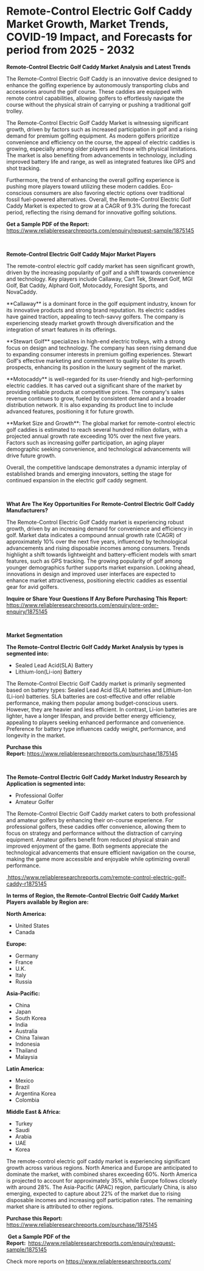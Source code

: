 <p><h1>Remote-Control Electric Golf Caddy Market Growth, Market Trends, COVID-19 Impact, and Forecasts for period from 2025 - 2032</h1></p><p><strong>Remote-Control Electric Golf Caddy Market Analysis and Latest Trends</strong></p>
<p><p>The Remote-Control Electric Golf Caddy is an innovative device designed to enhance the golfing experience by autonomously transporting clubs and accessories around the golf course. These caddies are equipped with remote control capabilities, allowing golfers to effortlessly navigate the course without the physical strain of carrying or pushing a traditional golf trolley.</p><p>The Remote-Control Electric Golf Caddy Market is witnessing significant growth, driven by factors such as increased participation in golf and a rising demand for premium golfing equipment. As modern golfers prioritize convenience and efficiency on the course, the appeal of electric caddies is growing, especially among older players and those with physical limitations. The market is also benefiting from advancements in technology, including improved battery life and range, as well as integrated features like GPS and shot tracking.</p><p>Furthermore, the trend of enhancing the overall golfing experience is pushing more players toward utilizing these modern caddies. Eco-conscious consumers are also favoring electric options over traditional fossil fuel-powered alternatives. Overall, the Remote-Control Electric Golf Caddy Market is expected to grow at a CAGR of 9.3% during the forecast period, reflecting the rising demand for innovative golfing solutions.</p></p>
<p><strong>Get a Sample PDF of the Report:&nbsp;</strong> <a href="https://www.reliableresearchreports.com/enquiry/request-sample/1875145?utm_campaign=2714&utm_medium=2&utm_source=Github&utm_content=ia&utm_term=05042025&utm_id=remote-control-electric-golf-caddy">https://www.reliableresearchreports.com/enquiry/request-sample/1875145</a></p>
<p>&nbsp;</p>
<p><strong>Remote-Control Electric Golf Caddy Major Market Players</strong></p>
<p><p>The remote-control electric golf caddy market has seen significant growth, driven by the increasing popularity of golf and a shift towards convenience and technology. Key players include Callaway, Cart Tek, Stewart Golf, MGI Golf, Bat Caddy, Alphard Golf, Motocaddy, Foresight Sports, and NovaCaddy.</p><p>**Callaway** is a dominant force in the golf equipment industry, known for its innovative products and strong brand reputation. Its electric caddies have gained traction, appealing to tech-savvy golfers. The company is experiencing steady market growth through diversification and the integration of smart features in its offerings.</p><p>**Stewart Golf** specializes in high-end electric trolleys, with a strong focus on design and technology. The company has seen rising demand due to expanding consumer interests in premium golfing experiences. Stewart Golf's effective marketing and commitment to quality bolster its growth prospects, enhancing its position in the luxury segment of the market.</p><p>**Motocaddy** is well-regarded for its user-friendly and high-performing electric caddies. It has carved out a significant share of the market by providing reliable products at competitive prices. The company's sales revenue continues to grow, fueled by consistent demand and a broader distribution network. It is also expanding its product line to include advanced features, positioning it for future growth.</p><p>**Market Size and Growth**: The global market for remote-control electric golf caddies is estimated to reach several hundred million dollars, with a projected annual growth rate exceeding 10% over the next five years. Factors such as increasing golfer participation, an aging player demographic seeking convenience, and technological advancements will drive future growth.</p><p>Overall, the competitive landscape demonstrates a dynamic interplay of established brands and emerging innovators, setting the stage for continued expansion in the electric golf caddy segment.</p></p>
<p>&nbsp;</p>
<p><strong>What Are The Key Opportunities For Remote-Control Electric Golf Caddy Manufacturers?</strong></p>
<p><p>The Remote-Control Electric Golf Caddy market is experiencing robust growth, driven by an increasing demand for convenience and efficiency in golf. Market data indicates a compound annual growth rate (CAGR) of approximately 10% over the next five years, influenced by technological advancements and rising disposable incomes among consumers. Trends highlight a shift towards lightweight and battery-efficient models with smart features, such as GPS tracking. The growing popularity of golf among younger demographics further supports market expansion. Looking ahead, innovations in design and improved user interfaces are expected to enhance market attractiveness, positioning electric caddies as essential gear for avid golfers.</p></p>
<p><strong>Inquire or Share Your Questions If Any Before Purchasing This Report:</strong> <a href="https://www.reliableresearchreports.com/enquiry/pre-order-enquiry/1875145?utm_campaign=2714&utm_medium=2&utm_source=Github&utm_content=ia&utm_term=05042025&utm_id=remote-control-electric-golf-caddy">https://www.reliableresearchreports.com/enquiry/pre-order-enquiry/1875145</a></p>
<p>&nbsp;</p>
<p><strong>Market Segmentation</strong></p>
<p><strong>The Remote-Control Electric Golf Caddy Market Analysis by types is segmented into:</strong></p>
<p><ul><li>Sealed Lead Acid(SLA) Battery</li><li>Lithium-Ion(Li-ion) Battery</li></ul></p>
<p><p>The Remote-Control Electric Golf Caddy market is primarily segmented based on battery types: Sealed Lead Acid (SLA) batteries and Lithium-Ion (Li-ion) batteries. SLA batteries are cost-effective and offer reliable performance, making them popular among budget-conscious users. However, they are heavier and less efficient. In contrast, Li-ion batteries are lighter, have a longer lifespan, and provide better energy efficiency, appealing to players seeking enhanced performance and convenience. Preference for battery type influences caddy weight, performance, and longevity in the market.</p></p>
<p><strong>Purchase this Report:&nbsp;</strong><a href="https://www.reliableresearchreports.com/purchase/1875145?utm_campaign=2714&utm_medium=2&utm_source=Github&utm_content=ia&utm_term=05042025&utm_id=remote-control-electric-golf-caddy">https://www.reliableresearchreports.com/purchase/1875145</a></p>
<p>&nbsp;</p>
<p><strong>The Remote-Control Electric Golf Caddy Market Industry Research by Application is segmented into:</strong></p>
<p><ul><li>Professional Golfer</li><li>Amateur Golfer</li></ul></p>
<p><p>The Remote-Control Electric Golf Caddy market caters to both professional and amateur golfers by enhancing their on-course experience. For professional golfers, these caddies offer convenience, allowing them to focus on strategy and performance without the distraction of carrying equipment. Amateur golfers benefit from reduced physical strain and improved enjoyment of the game. Both segments appreciate the technological advancements that ensure efficient navigation on the course, making the game more accessible and enjoyable while optimizing overall performance.</p></p>
<p><a href="https://www.reliableresearchreports.com/remote-control-electric-golf-caddy-r1875145?utm_campaign=2714&utm_medium=2&utm_source=Github&utm_content=ia&utm_term=05042025&utm_id=remote-control-electric-golf-caddy">&nbsp;https://www.reliableresearchreports.com/remote-control-electric-golf-caddy-r1875145</a></p>
<p><strong>In terms of Region, the Remote-Control Electric Golf Caddy Market Players available by Region are:</strong></p>
<p>
    <p> <strong> North America: </strong>
        <ul>
            <li>United States</li>
            <li>Canada</li>
        </ul>
        </p> 
    <p> <strong> Europe: </strong>
        <ul>
            <li>Germany</li>
            <li>France</li>
            <li>U.K.</li>
            <li>Italy</li>
            <li>Russia</li>
        </ul>
        </p> 
    <p> <strong> Asia-Pacific: </strong>
        <ul>
            <li>China</li>
            <li>Japan</li>
            <li>South Korea</li>
            <li>India</li>
            <li>Australia</li>
            <li>China Taiwan</li>
            <li>Indonesia</li>
            <li>Thailand</li>
            <li>Malaysia</li>
        </ul>
        </p> 
    <p> <strong> Latin America: </strong>
        <ul>
            <li>Mexico</li>
            <li>Brazil</li>
            <li>Argentina Korea</li>
            <li>Colombia</li>
        </ul>
        </p> 
    <p> <strong> Middle East & Africa: </strong>
        <ul>
            <li>Turkey</li>
            <li>Saudi</li>
            <li>Arabia</li>
            <li>UAE</li>
            <li>Korea</li>
        </ul>
    </p>
    </p>
<p><p>The remote-control electric golf caddy market is experiencing significant growth across various regions. North America and Europe are anticipated to dominate the market, with combined shares exceeding 60%. North America is projected to account for approximately 35%, while Europe follows closely with around 28%. The Asia-Pacific (APAC) region, particularly China, is also emerging, expected to capture about 22% of the market due to rising disposable incomes and increasing golf participation rates. The remaining market share is attributed to other regions.</p></p>
<p><strong>Purchase this Report: </strong><a href="https://www.reliableresearchreports.com/purchase/1875145?utm_campaign=2714&utm_medium=2&utm_source=Github&utm_content=ia&utm_term=05042025&utm_id=remote-control-electric-golf-caddy">https://www.reliableresearchreports.com/purchase/1875145</a></p>
<p>&nbsp;<strong>Get a Sample PDF of the Report:&nbsp;&nbsp;</strong><a href="https://www.reliableresearchreports.com/enquiry/request-sample/1875145?utm_campaign=2714&utm_medium=2&utm_source=Github&utm_content=ia&utm_term=05042025&utm_id=remote-control-electric-golf-caddy">https://www.reliableresearchreports.com/enquiry/request-sample/1875145</a></p>
<p><strong></strong></p>
<p>Check more reports on <a href="https://www.reliableresearchreports.com/?utm_campaign=2714&utm_medium=2&utm_source=Github&utm_content=ia&utm_term=05042025&utm_id=remote-control-electric-golf-caddy">https://www.reliableresearchreports.com/</a></p>